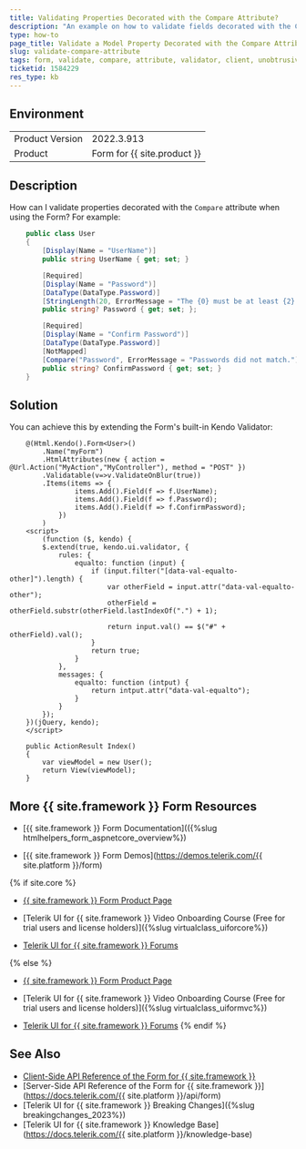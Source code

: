 ```yaml
---
title: Validating Properties Decorated with the Compare Attribute?
description: "An example on how to validate fields decorated with the Compare attribute when working with the {{ site.product }} Form component."
type: how-to
page_title: Validate a Model Property Decorated with the Compare Attribute
slug: validate-compare-attribute
tags: form, validate, compare, attribute, validator, client, unobtrusive
ticketid: 1584229
res_type: kb
---
```


## Environment
<table>
	<tbody>
		<tr>
			<td>Product Version</td>
			<td>2022.3.913</td>
		</tr>
		<tr>
			<td>Product</td>
			<td>Form for {{ site.product }}</td>
		</tr>
	</tbody>
</table>

## Description

How can I validate properties decorated with the `Compare` attribute when using the Form? For example:

```csharp
    public class User
    {
        [Display(Name = "UserName")]
        public string UserName { get; set; }

        [Required]
        [Display(Name = "Password")]
        [DataType(DataType.Password)]
        [StringLength(20, ErrorMessage = "The {0} must be at least {2} characters long.", MinimumLength = 8)]
        public string? Password { get; set; };

        [Required]
        [Display(Name = "Confirm Password")]
        [DataType(DataType.Password)]
        [NotMapped]
        [Compare("Password", ErrorMessage = "Passwords did not match.")]
        public string? ConfirmPassword { get; set; }
    }
```

## Solution

You can achieve this by extending the Form's built-in Kendo Validator:
```View
    @(Html.Kendo().Form<User>()
        .Name("myForm")
        .HtmlAttributes(new { action = @Url.Action("MyAction","MyController"), method = "POST" })
        .Validatable(v=>v.ValidateOnBlur(true))
        .Items(items => {
                items.Add().Field(f => f.UserName);
                items.Add().Field(f => f.Password);
                items.Add().Field(f => f.ConfirmPassword);
            })
        )
    <script>
        (function ($, kendo) {
        $.extend(true, kendo.ui.validator, {
            rules: {
                equalto: function (input) {
                    if (input.filter("[data-val-equalto-other]").length) {
                        var otherField = input.attr("data-val-equalto-other");
                        otherField = otherField.substr(otherField.lastIndexOf(".") + 1);

                        return input.val() == $("#" + otherField).val();
                    }
                    return true;
                }
            },
            messages: {
                equalto: function (intput) {
                    return intput.attr("data-val-equalto");
                }
            }
        });
    })(jQuery, kendo);
    </script>
```
```Controller
    public ActionResult Index()
    {
        var viewModel = new User();
        return View(viewModel);
    }
```

## More {{ site.framework }} Form Resources

* [{{ site.framework }} Form Documentation](({%slug htmlhelpers_form_aspnetcore_overview%})

* [{{ site.framework }} Form Demos](https://demos.telerik.com/{{ site.platform }}/form)

{% if site.core %}
* [{{ site.framework }} Form Product Page](https://www.telerik.com/aspnet-core-ui/form)

* [Telerik UI for {{ site.framework }} Video Onboarding Course (Free for trial users and license holders)]({%slug virtualclass_uiforcore%})

* [Telerik UI for {{ site.framework }} Forums](https://www.telerik.com/forums/aspnet-core-ui)

{% else %}
* [{{ site.framework }} Form Product Page](https://www.telerik.com/aspnet-mvc/form)

* [Telerik UI for {{ site.framework }} Video Onboarding Course (Free for trial users and license holders)]({%slug virtualclass_uiformvc%})

* [Telerik UI for {{ site.framework }} Forums](https://www.telerik.com/forums/aspnet-mvc)
{% endif %}

## See Also

* [Client-Side API Reference of the Form for {{ site.framework }}](https://docs.telerik.com/kendo-ui/api/javascript/ui/form)
* [Server-Side API Reference of the Form for {{ site.framework }}](https://docs.telerik.com/{{ site.platform }}/api/form)
* [Telerik UI for {{ site.framework }} Breaking Changes]({%slug breakingchanges_2023%})
* [Telerik UI for {{ site.framework }} Knowledge Base](https://docs.telerik.com/{{ site.platform }}/knowledge-base)
